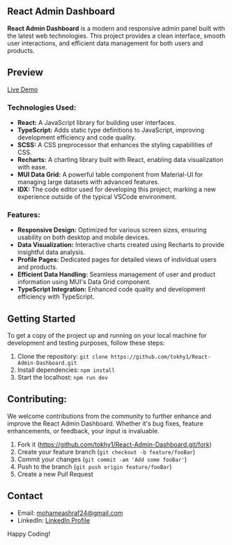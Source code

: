 ## React Admin Dashboard

**React Admin Dashboard** is a modern and responsive admin panel built with the latest web technologies. This project provides a clean interface, smooth user interactions, and efficient data management for both users and products.

## Preview

[Live Demo](https://react-admin-dashboard-three-zeta.vercel.app/)

### Technologies Used:
- **React:** A JavaScript library for building user interfaces.
- **TypeScript:** Adds static type definitions to JavaScript, improving development efficiency and code quality.
- **SCSS:** A CSS preprocessor that enhances the styling capabilities of CSS.
- **Recharts:** A charting library built with React, enabling data visualization with ease.
- **MUI Data Grid:** A powerful table component from Material-UI for managing large datasets with advanced features.
- **IDX:** The code editor used for developing this project, marking a new experience outside of the typical VSCode environment.

### Features:
- **Responsive Design:** Optimized for various screen sizes, ensuring usability on both desktop and mobile devices.
- **Data Visualization:** Interactive charts created using Recharts to provide insightful data analysis.
- **Profile Pages:** Dedicated pages for detailed views of individual users and products.
- **Efficient Data Handling:** Seamless management of user and product information using MUI's Data Grid component.
- **TypeScript Integration:** Enhanced code quality and development efficiency with TypeScript.

## Getting Started

To get a copy of the project up and running on your local machine for development and testing purposes, follow these steps:

1. Clone the repository: `git clone https://github.com/tokhy1/React-Admin-Dashboard.git`
2. Install dependencies: `npm install`
3. Start the localhost: `npm run dev`


## Contributing:

We welcome contributions from the community to further enhance and improve the React Admin Dashboard. Whether it's bug fixes, feature enhancements, or feedback, your input is invaluable.
1. Fork it (<https://github.com/tokhy1/React-Admin-Dashboard.git/fork>)
2. Create your feature branch (`git checkout -b feature/fooBar`)
3. Commit your changes (`git commit -am 'Add some fooBar'`)
4. Push to the branch (`git push origin feature/fooBar`)
5. Create a new Pull Request
   

## Contact 
- Email: <mohameashraf24@gmail.com>
- LinkedIn: [LinkedIn Profile](https://www.linkedin.com/in/mohamed-ashraf-abd-elmoneam-409538246?lipi=urn%3Ali%3Apage%3Ad_flagship3_profile_view_base_contact_details%3BgLq%2BPh0QQX62Mwzt3ozQGQ%3D%3D)


Happy Coding!
